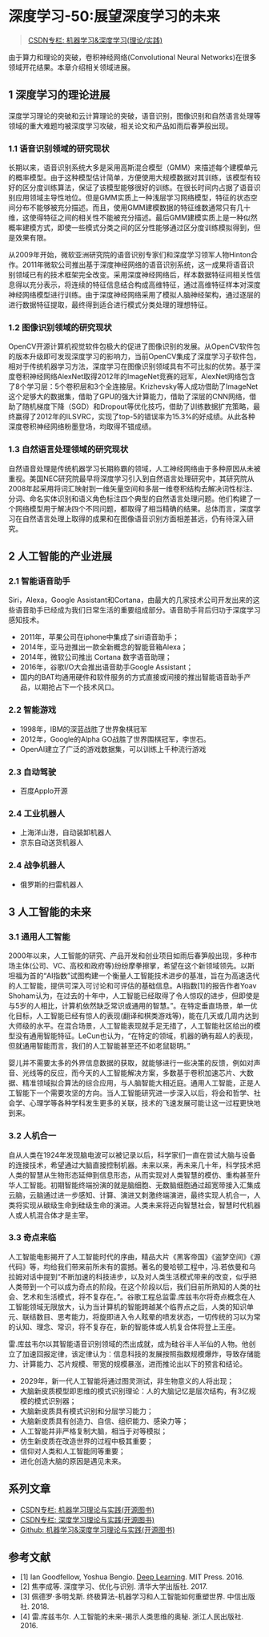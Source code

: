# 深度学习-50:展望深度学习的未来

> [CSDN专栏: 机器学习&深度学习(理论/实践)](https://blog.csdn.net/column/details/27839.html)

由于算力和理论的突破，卷积神经网络(Convolutional Neural Networks)在很多领域开花结果。本章介绍相关领域进展。

## 1 深度学习的理论进展

深度学习理论的突破和云计算理论的突破，语音识别，图像识别和自然语言处理等领域的重大难题均被深度学习攻破，相关论文和产品如雨后春笋般出现。

### 1.1 语音识别领域的研究现状

长期以来，语音识别系统大多是采用高斯混合模型（GMM）来描述每个建模单元的概率模型。由于这种模型估计简单，方便使用大规模数据对其训练，该模型有较好的区分度训练算法，保证了该模型能够很好的训练。在很长时间内占据了语音识别应用领域主导性地位。但是GMM实质上一种浅层学习网络模型，特征的状态空间分布不能够被充分描述。而且，使用GMM建模数据的特征维数通常只有几十维，这使得特征之间的相关性不能被充分描述。最后GMM建模实质上是一种似然概率建模方式，即使一些模式分类之间的区分性能够通过区分度训练模拟得到，但是效果有限。

从2009年开始，微软亚洲研究院的语音识别专家们和深度学习领军人物Hinton合作。2011年微软公司推出基于深度神经网络的语音识别系统，这一成果将语音识别领域已有的技术框架完全改变。采用深度神经网络后，样本数据特征间相关性信息得以充分表示，将连续的特征信息结合构成高维特征，通过高维特征样本对深度神经网络模型进行训练。由于深度神经网络采用了模拟人脑神经架构，通过逐层的进行数据特征提取，最终得到适合进行模式分类处理的理想特征。

### 1.2 图像识别领域的研究现状

OpenCV开源计算机视觉软件包极大的促进了图像识别的发展。从OpenCV软件包的版本升级即可发现深度学习的影响力，当前OpenCV集成了深度学习子软件包，相对于传统机器学习方法，深度学习在图像识别领域具有不可比拟的优势。基于深度卷积神经网络AlexNet取得2012年的ImageNet竞赛的冠军，AlexNet网络包含了8个学习层：5个卷积层和3个全连接层。Krizhevsky等人成功借助了ImageNet这个足够大的数据集，借助了GPU的强大计算能力，借助了深层的CNN网络，借助了随机梯度下降（SGD）和Dropout等优化技巧，借助了训练数据扩充策略，最终赢得了2012年的ILSVRC，实现了top-5的错误率为15.3%的好成绩。从此各种深度卷积神经网络粉墨登场，均取得不错成绩。

### 1.3 自然语言处理领域的研究现状

自然语音处理是传统机器学习长期称霸的领域，人工神经网络由于多种原因从未被重视。美国NEC研究院最早将深度学习引入到自然语言处理研究中，其研究院从2008年起采用将词汇映射到一维矢量空间和多层一维卷积结构去解决词性标注、分词、命名实体识别和语义角色标注四个典型的自然语言处理问题。他们构建了一个网络模型用于解决四个不同问题，都取得了相当精确的结果。总体而言，深度学习在自然语言处理上取得的成果和在图像语音识别方面相差甚远，仍有待深入研究。

## 2 人工智能的产业进展

### 2.1 智能语音助手

Siri，Alexa，Google Assistant和Cortana，由最大的几家技术公司开发出来的这些语音助手已经成为我们日常生活的重要组成部分。语音助手背后归功于深度学习感知技术。

- 2011年，苹果公司在iphone中集成了siri语音助手；
- 2014年，亚马逊推出一款全新概念的智能音箱Alexa；
- 2014年，微软公司推出 Cortana 数字语音助理；
- 2016年，谷歌I/O大会推出语音助手Google Assistant；
- 国内的BAT均通用硬件和软件服务的方式直接或间接的推出智能语音助手产品，以期抢占下一个技术风口。

### 2.2 智能游戏

- 1998年，IBM的深蓝战胜了世界象棋冠军
- 2012年，Google的Alpha GO战胜了世界围棋冠军，李世石。
- OpenAI建立了广泛的游戏数据集，可以训练上千种流行游戏

### 2.3 自动驾驶

- 百度Applo开源

### 2.4 工业机器人

- 上海洋山港，自动装卸机器人
- 京东自动送货机器人

### 2.4 战争机器人

- 俄罗斯的扫雷机器人

## 3 人工智能的未来

### 3.1 通用人工智能

2000年以来，人工智能的研究、产品开发和创业项目如雨后春笋般出现，多种市场主体(公司、VC、高校和政府等)纷纷摩拳擦掌，希望在这个新领域领先。以斯坦福为首的“AI指数”试图构建一个衡量人工智能技术进步的基准，旨在为高速迭代的人工智能，提供可深入可讨论和可评估的基础信息。AI指数[1]的报告作者Yoav Shoham认为，在过去的十年中，人工智能已经取得了令人惊叹的进步，但即使是与5岁的人相比，计算机依然缺乏常识或通用的智慧。”。在特定垂直场景，单一优化目标，人工智能已经有惊人的表现(翻译和棋类游戏等)，能在几天或几周内达到大师级的水平。在混合场景，人工智能表现就手足无措了，人工智能社区给出的模型没有通用智能特征。LeCun也认为，“在特定的领域，机器的确有超人的表现，但就通用智能而言，我们的人工智能甚至还不如老鼠聪明。”

婴儿并不需要太多的外界信息数据的获取，就能够进行一些决策的反馈，例如对声音、光线等的反应，而今天的人工智能解决方案，多数基于卷积加速芯片、大数据、精准领域拟合算法的综合应用，与人脑智能大相近庭。通用人工智能，正是人工智能下一个需要攻坚的方向。当人工智能研究进一步深入以后，将会和哲学、社会学、心理学等各种学科发生更多的关联，技术的飞速发展可能让这一过程更快地到来。

### 3.2 人机合一

自从人类在1924年发现脑电波可以被记录以后，科学家们一直在尝试大脑与设备的连接技术，希望通过大脑直接控制机器。未来以来，再未来几十年，科学技术把人类的智慧从生物形态延伸到信息形态，从而实现对人类智慧的模仿、重构甚至升华人工智能。初期智能终端扮演的就是脑细胞、无数脑细胞通过超宽带接入汇集成云脑，云脑通过进一步感知、计算、演进又刺激终端演进，最终实现人机合一，人类将实现从碳级生命到硅级生命的演进。人类未来将迈向智慧社会，智慧时代机器人或人机混合体才是主宰。

### 3.3 奇点来临

人工智能电影揭开了人工智能时代的序曲，精品大片《黑客帝国》《盗梦空间》《源代码》等，均给我们带来前所未有的震撼。著名的曼哈顿工程中，冯.若依曼和乌拉姆对话中提到“不断加速的科技进步，以及对人类生活模式带来的改变，似乎把人类带到一个可以成为奇点的阶段。在这个阶段以后，我们目前所熟知的人类的社会、艺术和生活模式，将不复存在。”。谷歌工程总监雷.库兹韦尔将奇点概念在人工智能领域无限放大，认为当计算机的智能跨越某个临界点之后，人类的知识单元、联结数目、思考能力，将旋即进入令人眩晕的喷发状态，一切传统的习以为常的认知、理念、常识，将不复存在，新的智能体或人机复合体将登上王座。

雷.库兹韦尔以其智能语音识别领域的杰出成就，成为硅谷半人半仙的人物。他创立了加速回报定律，该定律认为：信息科技的发展按照指数规模爆炸，导致存储能力、计算能力、芯片规模、带宽的规模暴涨，进而推论出以下的预言和结论。

- 2029年，新一代人工智能将通过图灵测试，非生物意义的人将出现；
- 大脑新皮质模型即思维的模式识别理论：人的大脑记忆是层次结构，有3亿规模的模式识别器；
- 大脑新皮质具有模式识别和分层学习能力；
- 大脑新皮质具有创造力、自信、组织能力、感染力等；
- 人工智能并非严格复制大脑，相当于对等模拟；
- 仿生新皮质在改造世界的过程中极其重要；
- 信仰对人类和人工智能同等重要；
- 进化创造大脑的原因是遇见未来。

## 系列文章

- [CSDN专栏: 机器学习理论与实践(开源图书)](https://blog.csdn.net/column/details/27839.html)
- [CSDN专栏: 深度学习理论与实践(开源图书)](https://blog.csdn.net/column/details/27839.html)
- [Github: 机器学习&深度学习理论与实践(开源图书)](https://github.com/media-tm/MTOpenML)

## 参考文献

- [1] Ian Goodfellow, Yoshua Bengio. [Deep Learning](http://www.deeplearningbook.org/). MIT Press. 2016.
- [2] 焦李成等. 深度学习、优化与识别. 清华大学出版社. 2017.
- [3] 佩德罗·多明戈斯. 终极算法-机器学习和人工智能如何重塑世界. 中信出版社. 2018.
- [4] 雷.库兹韦尔. 人工智能的未来-揭示人类思维的奥秘.  浙江人民出版社. 2016.